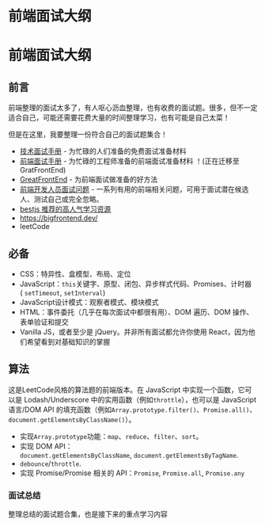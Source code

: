 # 前端面试大纲

# 前端面试大纲

## 前言

前端整理的面试太多了，有人呕心沥血整理，也有收费的面试题。很多，但不一定适合自己，可能还需要花费大量的时间整理学习，也有可能是自己太菜！

但是在这里，我要整理一份符合自己的面试题集合！

- [技术面试手册](https://www.techinterviewhandbook.org/) - 为忙碌的人们准备的免费面试准备材料
- [前端面试手册](https://www.frontendinterviewhandbook.com/) - 为忙碌的工程师准备的前端面试准备材料 ！(正在迁移至 GratFrontEnd)
- [GreatFrontEnd](https://www.greatfrontend.com/) - 为前端面试做准备的好方法
- [前端开发人员面试问题](https://github.com/h5bp/Front-end-Developer-Interview-Questions) - 一系列有用的前端相关问题，可用于面试潜在候选人、测试自己或完全忽略。
- [bestjs 推荐的高人气学习资源](https://bestofjs.org/projects?tags=learning&sort=total&page=2)
- https://bigfrontend.dev/
- leetCode

## 必备

- CSS：特异性、盒模型、布局、定位
- JavaScript：`this`关键字、原型、闭包、异步样式代码、Promises、计时器 ( `setTimeout`, `setInterval`)
- JavaScript设计模式：观察者模式、模块模式
- HTML：事件委托（几乎在每次面试中都很有用）、DOM 遍历、DOM 操作、表单验证和提交
- Vanilla JS，或者至少是 jQuery。并非所有面试都允许你使用 React，因为他们希望看到对基础知识的掌握

## 算法

这是LeetCode风格的算法题的前端版本。在 JavaScript 中实现一个函数，它可以是 Lodash/Underscore 中的实用函数（例如`throttle`），也可以是 JavaScript 语言/DOM API 的填充函数（例如`Array.prototype.filter()`、`Promise.all()`、`document.getElementsByClassName()`）。

- 实现`Array.prototype`功能：`map`、`reduce`、`filter`、`sort`。
- 实现 DOM API：`document.getElementsByClassName`, `document.getElementsByTagName`.
- `debounce`/`throttle`.
- 实现 Promise/Promise 相关的 API：`Promise`, `Promise.all`, `Promise.any`

### 面试总结

整理总结的面试题合集，也是接下来的重点学习内容